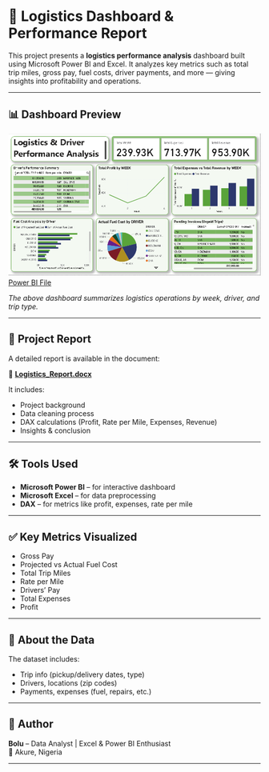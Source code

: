 # 🚚 Logistics Dashboard & Performance Report

This project presents a **logistics performance analysis** dashboard built using Microsoft Power BI and Excel. It analyzes key metrics such as total trip miles, gross pay, fuel costs, driver payments, and more — giving insights into profitability and operations.

---

## 📊 Dashboard Preview

![Dashboard Preview](Dashboard.png)
[Power BI File](Logistics_Dashboard.pbix)

*The above dashboard summarizes logistics operations by week, driver, and trip type.*

---

## 📄 Project Report

A detailed report is available in the document:

📎 **[Logistics_Report.docx](Logistics_Report.docx)**

It includes:
- Project background
- Data cleaning process
- DAX calculations (Profit, Rate per Mile, Expenses, Revenue)
- Insights & conclusion

---

## 🛠️ Tools Used
- **Microsoft Power BI** – for interactive dashboard
- **Microsoft Excel** – for data preprocessing
- **DAX** – for metrics like profit, expenses, rate per mile

---

## ✅ Key Metrics Visualized
- Gross Pay
- Projected vs Actual Fuel Cost
- Total Trip Miles
- Rate per Mile
- Drivers’ Pay
- Total Expenses
- Profit

---

## 📌 About the Data
The dataset includes:
- Trip info (pickup/delivery dates, type)
- Drivers, locations (zip codes)
- Payments, expenses (fuel, repairs, etc.)

---

## 👤 Author
**Bolu** – Data Analyst | Excel & Power BI Enthusiast  
📍 Akure, Nigeria

---

